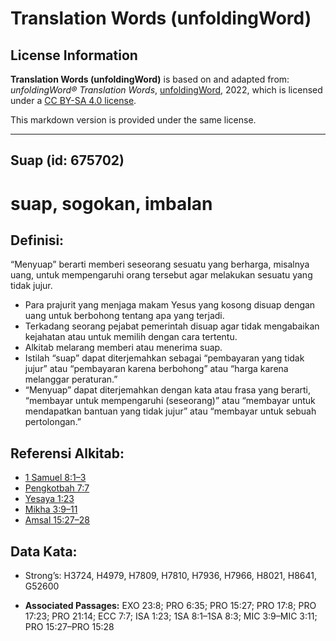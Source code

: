 # Translation Words (unfoldingWord)

## License Information

**Translation Words (unfoldingWord)** is based on and adapted from: _unfoldingWord® Translation Words_, [unfoldingWord](https://unfoldingword.org/utw), 2022, which is licensed under a [CC BY-SA 4.0 license](https://creativecommons.org/licenses/by-sa/4.0/legalcode.en).

This markdown version is provided under the same license.



--------------------------------

## Suap (id: 675702)

suap, sogokan, imbalan
======================

Definisi:
---------

“Menyuap” berarti memberi seseorang sesuatu yang berharga, misalnya uang, untuk mempengaruhi orang tersebut agar melakukan sesuatu yang tidak jujur.

* Para prajurit yang menjaga makam Yesus yang kosong disuap dengan uang untuk berbohong tentang apa yang terjadi.
* Terkadang seorang pejabat pemerintah disuap agar tidak mengabaikan kejahatan atau untuk memilih dengan cara tertentu.
* Alkitab melarang memberi atau menerima suap.
* Istilah “suap” dapat diterjemahkan sebagai “pembayaran yang tidak jujur” atau “pembayaran karena berbohong” atau “harga karena melanggar peraturan.”
* “Menyuap” dapat diterjemahkan dengan kata atau frasa yang berarti, “membayar untuk mempengaruhi (seseorang)” atau “membayar untuk mendapatkan bantuan yang tidak jujur” atau “membayar untuk sebuah pertolongan.”

Referensi Alkitab:
------------------

* [1 Samuel 8:1–3](https://ref.ly/1Sam0:0)
* [Pengkotbah 7:7](https://ref.ly/Eccl7:7)
* [Yesaya 1:23](https://ref.ly/Isa1:23)
* [Mikha 3:9–11](https://ref.ly/Mic3:9-Mic3:11)
* [Amsal 15:27–28](https://ref.ly/Prov15:27-Prov15:28)

Data Kata:
----------

* Strong’s: H3724, H4979, H7809, H7810, H7936, H7966, H8021, H8641, G52600

* **Associated Passages:** EXO 23:8; PRO 6:35; PRO 15:27; PRO 17:8; PRO 17:23; PRO 21:14; ECC 7:7; ISA 1:23; 1SA 8:1–1SA 8:3; MIC 3:9–MIC 3:11; PRO 15:27–PRO 15:28

